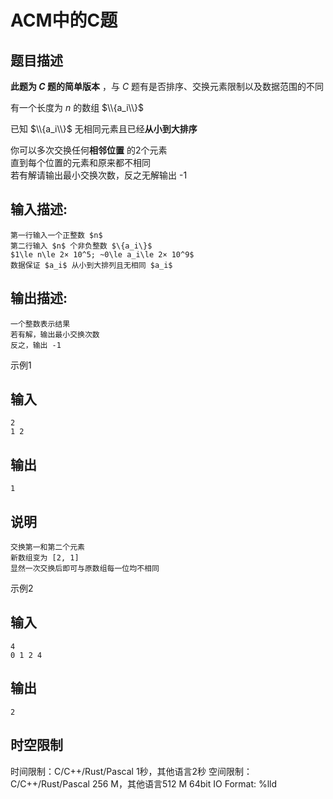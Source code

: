 # ACM中的C题

## 题目描述

**此题为 $C$ 题的简单版本** ，与 $C$ 题有是否排序、交换元素限制以及数据范围的不同 

  


有一个长度为 $n$ 的数组 $\\{a_i\\}$ 

已知 $\\{a_i\\}$ 无相同元素且已经**从小到大排序**

你可以多次交换任何**相邻位置** 的2个元素  
直到每个位置的元素和原来都不相同  
若有解请输出最小交换次数，反之无解输出 -1 

  


## 输入描述:
    
    
    第一行输入一个正整数 $n$  
    第二行输入 $n$ 个非负整数 $\{a_i\}​$  
    $1\le n\le 2× 10^5; ~0\le a_i\le 2× 10^9$  
    数据保证 $a_i$ 从小到大排列且无相同 $a_i$  
    

## 输出描述:
    
    
    一个整数表示结果  
    若有解，输出最小交换次数  
    反之，输出 -1  
    

示例1 

## 输入
    
    
    2
    1 2

## 输出
    
    
    1

## 说明
    
    
    交换第一和第二个元素  
    新数组变为 [2, 1]  
    显然一次交换后即可与原数组每一位均不相同

示例2 

## 输入
    
    
    4
    0 1 2 4

## 输出
    
    
    2


## 时空限制

时间限制：C/C++/Rust/Pascal 1秒，其他语言2秒
空间限制：C/C++/Rust/Pascal 256 M，其他语言512 M
64bit IO Format: %lld